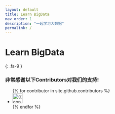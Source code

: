 ```yaml
---
layout: default
title: Learn BigData
nav_order: 1
description: "一起学习大数据"
permalink: /
---
```


# Learn BigData
{: .fs-9 }

### 非常感谢以下Contributors对我们的支持!

<ul class="list-style-none">
{% for contributor in site.github.contributors %}
  <li class="d-inline-block mr-1">
     <a href="{{ contributor.html_url }}"><img src="{{ contributor.avatar_url }}" width="32" height="32" alt="{{ contributor.login }}"/></a>
  </li>
{% endfor %}
</ul>